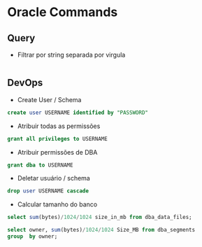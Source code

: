 # Oracle Commands



## Query



- Filtrar por string separada por virgula

```sql

```



## DevOps

- Create User / Schema

```sql
create user USERNAME identified by "PASSWORD"
```

- Atribuir todas as permissões 

```sql
grant all privileges to USERNAME
```

- Atribuir permissões de DBA

```sql
grant dba to USERNAME
```

- Deletar usuário / schema

```sql
drop user USERNAME cascade
```

- Calcular tamanho do banco

```sql
select sum(bytes)/1024/1024 size_in_mb from dba_data_files;

select owner, sum(bytes)/1024/1024 Size_MB from dba_segments
group  by owner;
```
